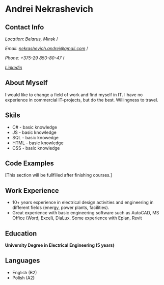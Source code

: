 # Andrei Nekrashevich

## Contact Info
*Location: Belarus, Minsk* /  

*Email: nekrashevich.andrei@gmail.com*  /

*Phone: +375-29 850-80-47*  /

*[Linkedin](https://www.linkedin.com/in/andrei-nekrashevich-60aa4873)*

## About Myself
I would like to change a field of work and find myself in IT. 
I have no experience in commercial IT-projects, but do the best.
Willingness to travel.

## Skils
* C# - basic knowledge
* JS - basic knowledge
* SQL - basic knowedge
* HTML - basic knowledge
* CSS - basic knowledge

## Code Examples
[This section will be fullfilled after finishing courses.]

## Work Experience
* 10+ years experience in electrical design activities and engineering in different fields (energy, power plants, facilities).
* Great experience with basic engineering software such as AutoCAD, MS Office (Word, Excel), DiaLux. Some experience with Eplan, Revit

## Education
**University Degree in Electrical Engineering (5 years)**

## Languages
* English (B2)
* Polish (A2)
